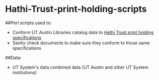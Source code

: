 # Hathi-Trust-print-holding-scripts

##Perl scripts used to:
* Conform UT Austin Libraries catalog data to [Hathi Trust print holding specifications](http://www.hathitrust.org/print_holdings)
* Sanity check documents to make sure they conform to those same specifications

##Data:
* UT System's data combined data (UT Austin and other UT System institutions)
